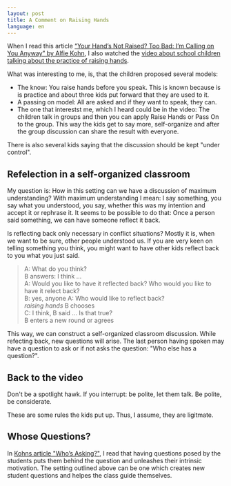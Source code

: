 ```yaml
---
layout: post
title: A Comment on Raising Hands
language: en
---
```


When I read this article [“Your Hand’s Not Raised? Too Bad: I’m Calling on You
Anyway” by Alfie Kohn][kohn-hands], I also watched the [video about school children
talking about the practice of raising hands][hands].

<!-- more -->

What was interesting to me, is, that the children proposed several models:

- The know: You raise hands before you speak. This is known because is is
  practice and about three kids put forward that they are used to it.
- A passing on model: All are asked and if they want to speak, they can.
- The one that interestst me, which I heard could be in the video:
  The children talk in groups and then you can apply Raise Hands or Pass On to
  the group.
  This way the kids get to say more, self-organize and after the group discussion
  can share the result with everyone.

There is also several kids saying that the discussion should be kept "under control".

Refelection in a self-organized classroom
-----------------------------------------

My question is: How in this setting can we have a discussion of maximum understanding?
With maximum understanding I mean: I say something, you say what you understood,
you say, whether this was my intention and accept it or rephrase it.
It seems to be possible to do that: Once a person said something, we can
have someone reflect it back.

Is reflecting back only necessary in conflict situations? Mostly it is,
when we want to be sure, other people understood us.
If you are very keen on telling something you think, you might want to have
other kids reflect back to you what you just said.

> A: What do you think?  
> B answers: I think ...  
> A: Would you like to have it reflected back?
     Who would you like to have it relect back?  
> B: yes, anyone
> A: Who would like to reflect back?  
> *raising hands* B chooses  
> C: I think, B said ... Is that true?  
> B enters a new round or agrees

This way, we can construct a self-organized classroom discussion.
While refecting back, new questions will arise.
The last person having spoken may have a question to ask or if not asks the
question: "Who else has a question?".

Back to the video
-----------------

Don't be a spotlight hawk.
If you interrupt: be polite, let them talk.
Be polite, be considerate.

These are some rules the kids put up. Thus, I assume, they are ligitmate.

Whose Questions?
----------------

In [Kohns article "Who’s Asking?"][kohn-questions], I read that having questions
posed by the students puts them behind the question and unleashes their
intrinsic motivation.
The setting outlined above can be one which creates new student questions and
helpes the class guide themselves.

[kohn-hands]: http://www.alfiekohn.org/blogs/hands/
[hands]: https://characterandcitizenship.org/cdp-videos/classroom-manage/item/raising-hands
[kohn-questions]: http://www.alfiekohn.org/article/questions/
